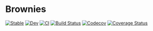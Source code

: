 # Brownies

[![Stable](https://img.shields.io/badge/docs-stable-blue.svg)](https://edwinb-ai.github.io/Brownies.jl/stable)
[![Dev](https://img.shields.io/badge/docs-dev-blue.svg)](https://edwinb-ai.github.io/Brownies.jl/dev)
[![CI](https://github.com/edwinb-ai/Brownies.jl/workflows/CI/badge.svg)](https://github.com/edwinb-ai/Brownies.jl/actions?query=workflow%3ACI)
[![Build Status](https://ci.appveyor.com/api/projects/status/github/edwinb-ai/Brownies.jl?svg=true)](https://ci.appveyor.com/project/edwinb-ai/Brownies-jl)
[![Codecov](https://codecov.io/gh/edwinb-ai/Brownies.jl/branch/master/graph/badge.svg)](https://codecov.io/gh/edwinb-ai/Brownies.jl)
[![Coverage Status](https://coveralls.io/repos/github/edwinb-ai/Brownies.jl/badge.svg?branch=master)](https://coveralls.io/github/edwinb-ai/Brownies.jl?branch=master)
